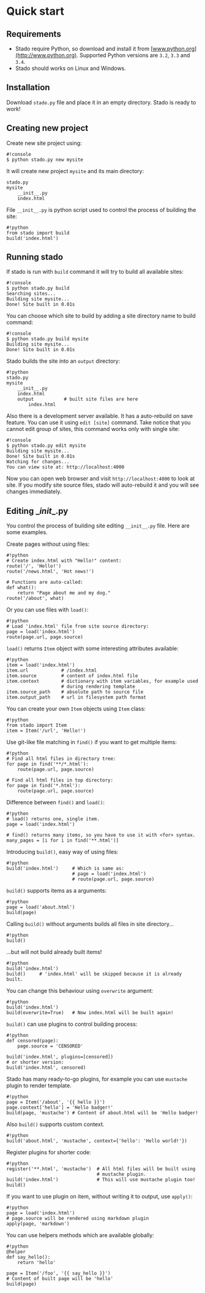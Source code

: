Quick start
===========

Requirements
------------

- Stado require Python, so download and install it from
[www.python.org](http://www.python.org). Supported Python versions are `3.2`,
`3.3` and `3.4`.
- Stado should works on Linux and Windows.


Installation
------------

Download `stado.py` file and place it in an empty directory. Stado is ready
to work!


Creating new project
--------------------

Create new site project using:

    #!console
    $ python stado.py new mysite

It will create new project `mysite` and its main directory:

    stado.py
    mysite
        __init__.py
        index.html

File `__init__.py` is python script used to control the process of building
the site:

    #!python
    from stado import build
    build('index.html')


Running stado
-------------

If stado is run with `build` command it will try to build all available sites:

    #!console
    $ python stado.py build
    Searching sites...
    Building site mysite...
    Done! Site built in 0.01s

You can choose which site to build by adding a site directory name to build
command:

    #!console
    $ python stado.py build mysite
    Building site mysite...
    Done! Site built in 0.01s

Stado builds the site into an `output` directory:

    #!python
    stado.py
    mysite
        __init__.py
        index.html
        output           # built site files are here
            index.html

Also there is a development server available. It has a auto-rebuild on save
feature. You can use it using `edit [site]` command. Take notice that you cannot
edit group of sites, this command works only with single site:

    #!console
    $ python stado.py edit mysite
    Building site mysite...
    Done! Site built in 0.01s
    Watching for changes...
    You can view site at: http://localhost:4000

Now you can open web browser and visit `http://localhost:4000` to look at site.
If you modify site source files, stado will auto-rebuild it and you will see
changes immediately.


Editing \__init__.py
-------------------

You control the process of building site editing `__init__.py` file.
Here are some examples.

Create pages without using files:

    #!python
    # Create index.html with "Hello!" content:
    route('/', 'Hello!')
    route('/news.html', 'Hot news!')

    # Functions are auto-called:
    def what():
        return "Page about me and my dog."
    route('/about', what)

Or you can use files with `load()`:

    #!python
    # Load 'index.html' file from site source directory:
    page = load('index.html')
    route(page.url, page.source)

`load()` returns `Item` object with some interesting attributes available:

    #!python
    item = load('index.html')
    item.url            # /index.html
    item.source         # content of index.html file
    item.context        # dictionary with item variables, for example used
                        # during rendering template
    item.source_path    # absolute path to source file
    item.output_path    # url in filesystem path format

You can create your own `Item` objects using `Item` class:

    #!python
    from stado import Item
    item = Item('/url', 'Hello!')

Use git-like file matching in `find()` if you want to get multiple items:

    #!python
    # Find all html files in directory tree:
    for page in find('**/*.html'):
        route(page.url, page.source)

    # Find all html files in top directory:
    for page in find('*.html'):
        route(page.url, page.source)

Difference between `find()` and `load()`:

    #!python
    # load() returns one, single item.
    page = load('index.html')

    # find() returns many items, so you have to use it with <for> syntax.
    many_pages = [i for i in find('**.html')]

Introducing `build()`, easy way of using files:

    #!python
    build('index.html')     # Which is same as:
                            # page = load('index.html')
                            # route(page.url, page.source)

`build()` supports items as a arguments:

    #!python
    page = load('about.html')
    build(page)

Calling `build()` without arguments builds all files in site directory...

    #!python
    build()

...but will not build already built items!

    #!python
    build('index.html')
    build()     # 'index.html' will be skipped because it is already built.

You can change this behaviour using `overwrite` argument:

    #!python
    build('index.html')
    build(overwrite=True)   # Now index.html will be built again!

`build()` can use plugins to control building process:

    #!python
    def censored(page):
        page.source = 'CENSORED'

    build('index.html', plugins=[censored])
    # or shorter version:
    build('index.html', censored)

Stado has many ready-to-go plugins, for example you can use `mustache` plugin
to render template.

    #!python
    page = Item('/about', '{{ hello }}')
    page.context['hello'] = 'Hello badger!'
    build(page, 'mustache') # Content of about.html will be 'Hello badger!

Also `build()` supports custom context.

    #!python
    build('about.html', 'mustache', context={'hello': 'Hello world!'})

Register plugins for shorter code:

    #!python
    register('**.html', 'mustache')  # All html files will be built using
                                     # mustache plugin.
    build('index.html')              # This will use mustache plugin too!
    build()

If you want to use plugin on item, without writing it to output, use `apply()`:

    #!python
    page = load('index.html')
    # page.source will be rendered using markdown plugin
    apply(page, 'markdown')

You can use helpers methods which are available globally:

    #!python
    @helper
    def say_hello():
        return 'hello'

    page = Item('/foo', '{{ say_hello }}')
    # Content of built page will be 'hello'
    build(page)
